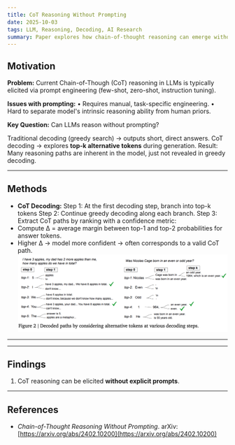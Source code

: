 ```yaml
---
title: CoT Reasoning Without Prompting
date: 2025-10-03
tags: LLM, Reasoning, Decoding, AI Research
summary: Paper explores how chain-of-thought reasoning can emerge without explicit prompting, by modifying decoding strategies instead of altering the training or input prompts.
---
```


## Motivation
**Problem:** Current Chain-of-Though (CoT) reasoning in LLMs is typically elicited via prompt engineering (few-shot, zero-shot, instruction tuning).

**Issues with prompting:** 
• Requires manual, task-specific engineering.
• Hard to separate model's intrinsic reasoning ability from human priors.

**Key Question:** Can LLMs reason without prompting?

Traditional decoding (greedy search) → outputs short, direct answers.
CoT decoding → explores **top-k alternative tokens** during generation.
Result: Many reasoning paths are inherent in the model, just not revealed in greedy decoding.

---

## Methods
- **CoT Decoding:** 
Step 1: At the first decoding step, branch into top-k tokens
Step 2: Continue greedy decoding along each branch.
Step 3: Extract CoT paths by ranking with a confidence metric:
- Compute Δ = average margin between top-1 and top-2 probabilities for answer tokens.
- Higher Δ → model more confident → often corresponds to a valid CoT path.
![CoT Decoding Process](images/cot-decoding-diagram.png)

---





---

## Findings
1. CoT reasoning can be elicited **without explicit prompts**.




---

## References
- *Chain-of-Thought Reasoning Without Prompting*. arXiv: [https://arxiv.org/abs/2402.10200](https://arxiv.org/abs/2402.10200)